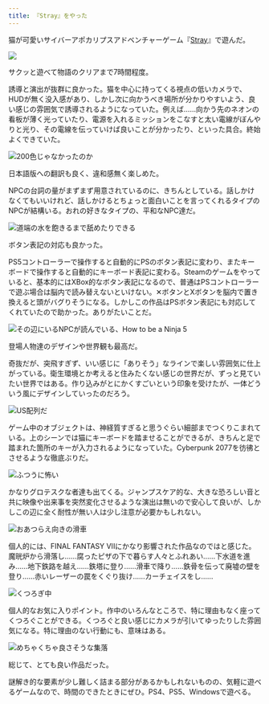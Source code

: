 ```yaml
---
title: 『Stray』をやった
---
```

猫が可愛いサイバーアポカリプスアドベンチャーゲーム『[Stray](https://store.steampowered.com/app/1332010/Stray/?l=japanese)』で遊んだ。

![](https://lh5.googleusercontent.com/d76zcHPcLU8t5FNoG42hfYAovGJr2p-FQHpSyFVOjD9bFNdIvB5oPEV_KhnSwNCTcZKwgnFaNkihbn-BFd1JriicXitNzCW93Pytj1LWrjBA4tNHazIVmgmHV4wbO5Q-mClz2aGoCUvSxPONKjWyNRI)

サクッと遊べて物語のクリアまで7時間程度。

誘導と演出が抜群に良かった。猫を中心に持ってくる視点の低いカメラで、HUDが無く没入感があり、しかし次に向かうべき場所が分かりやすいよう、良い感じの雰囲気で誘導されるようになっていた。例えば……向かう先のネオンの看板が薄く光っていたり、電源を入れるミッションをこなすと太い電線がぼんやりと光り、その電線を伝っていけば良いことが分かったり、といった具合。終始よくできていた。

![](https://lh5.googleusercontent.com/xP3nVB4wGG60Z7MVCjqR15AMPRSorXnMC5qapyCKLsxuuyCgqPUFozhzKIMC___zFpgQSotLe-uuQugs5YZXhrE8WCYxmWr-6QLaqCdGWCbtORmfLa6GUJCkSCpyNX3t4smJNYbAytUP45U9PN9sXa4 "200色じゃなかったのか")

日本語版への翻訳も良く、違和感無く楽しめた。

NPCの台詞の量がまずまず用意されているのに、きちんとしている。話しかけなくてもいいけれど、話しかけるとちょっと面白いことを言ってくれるタイプのNPCが結構いる。おれの好きなタイプの、平和なNPC達だ。

![](https://lh6.googleusercontent.com/jP_HFkh7tL6EQFCaqRX7G9WDAZbxE2qCqpxAoOYbs-Pa_6t-hLTzrHKpuu36MjA3bUL4aIrICc3EWcTMBwMCwPWQv6q8a0xOBoeUU6UDeviC7enfrW1z7Ec5eRHDDLhr3ZwsQtLXUW53lho6J8Hm00k "道端の水を飽きるまで舐めたりできる")

ボタン表記の対応も良かった。

PS5コントローラーで操作すると自動的にPSのボタン表記に変わり、またキーボードで操作すると自動的にキーボード表記に変わる。Steamのゲームをやっていると、基本的にはXBox的なボタン表記になるので、普通はPSコントローラーで遊ぶ場合は脳内で読み替えないといけない。✕ボタンとXボタンを脳内で置き換えると頭がバグりそうになる。しかしこの作品はPSボタン表記にも対応してくれていたので助かった。ありがたいことだ。

![](https://lh6.googleusercontent.com/9jTNMuNm-Jj2vyuoPH1Pk-xMMJ7dgQlxumQcrqSvv3ED_k3RAydxC5ZfWnkYeBZmC4gU3wayM2b53LfCdMxdvccApicReSwOSd5t7VWhtCK8g9_ghc08ITv1Tc3BaRq8SppVwu8lp0qVeb05cqQ0fUg "その辺にいるNPCが読んでいる、How to be a Ninja 5")

登場人物達のデザインや世界観も最高だ。

奇抜だが、突飛すぎず、いい感じに「ありそう」なラインで楽しい雰囲気に仕上がっている。衛生環境とか考えると住みたくない感じの世界だが、ずっと見ていたい世界ではある。作り込みがとにかくすごいという印象を受けたが、一体どういう風にデザインしていったのだろう。

![](https://lh6.googleusercontent.com/NRYfVIHmg3b53BFW6yzm5XCX22B0JJP3OPRaQHsEyhZCljbI974sh8tv6Q4c2jieNi1gsqsKbdn8qiiqCPEjEZ_1tHzSYCbYvofEahoRhySRgidIjWqye8rORM4q2wbFjj0OQrtAUJCi_qxJiqwtzTI "US配列だ")

ゲーム中のオブジェクトは、神経質すぎると思うぐらい細部までつくりこまれている。上のシーンでは猫にキーボードを踏ませることができるが、きちんと足で踏まれた箇所のキーが入力されるようになっていた。Cyberpunk 2077を彷彿とさせるような徹底ぶりだ。

![](https://lh4.googleusercontent.com/jGceIZ3JdqIUHRkv2tEDk1JGXr98aAj0CdU_a5hSDr4eVe73FGoGUAJddq8bK4qaqwiRN5RzJCXwOI1k-j5CO2M_yCAwgiQH-uB1jfKlN8IjeZC-olbbq8WqpjBixbPQhlAHeCeZF_juhwhaWy_v5Qo "ふつうに怖い")

かなりグロテスクな者達も出てくる。ジャンプスケア的な、大きな恐ろしい音と共に映像や出来事を突然変化させるような演出は無いので安心して良いが、しかしこの辺に全く耐性が無い人は少し注意が必要かもしれない。

![](https://lh5.googleusercontent.com/Gt3HSwc5aR-MYMeIzfo66iTuZLYzV6jjao8I7vuNsrYohe-hWH3C8PG7NFUITJEOY6hihUb2gWDWSAA4tGXYj7P0FJKsjrqXmCf7wQlcnfJgQHO1U4wJJULmF8mdC4iO3BDs81WP1DGVl8J0S8Grrmw "おあつらえ向きの滑車")

個人的には、FINAL FANTASY VIIにかなり影響された作品なのではと感じた。魔晄炉から滑落し……腐ったピザの下で暮らす人々とふれあい……下水道を進み……地下鉄路を越え……鉄塔に登り……滑車で降り……鉄骨を伝って廃墟の壁を登り……赤いレーザーの罠をくぐり抜け……カーチェイスをし……

![](https://lh6.googleusercontent.com/YhHjDUVAnmjUlzVicWwdd14GdeZlWjYIkPsCRzlAsCaYvK86fdFwI1aW8CUKE4pD8947X00awHCOATM3dqDXbHeDinDwM87jBRuq3Zz5s-foB2FyE4GHogkIwqm6mfqf4w2UzAwa9Ytc97PlKTO_61c "くつろぎ中")

個人的なお気に入りポイント。作中のいろんなところで、特に理由もなく座ってくつろぐことができる。くつろぐと良い感じにカメラが引いてゆったりした雰囲気になる。特に理由のない行動にも、意味はある。

![](https://lh3.googleusercontent.com/PDQBhV9LFVyPtK_is3iLM1Y8zY6--QtaIaD0f92JdsJuEwnhrLV-82RELiWAa-NiVm1_fIFTPgbuV5O2eDpFSRZVNop97n36n7Y52K0Xrxl66XOkycJOMP6wvewAEi0EBbv_bvgCa-CVpPQvZtG-Cpw "めちゃくちゃ良さそうな集落")

総じて、とても良い作品だった。

謎解き的な要素が少し難しく詰まる部分があるかもしれないものの、気軽に遊べるゲームなので、時間のできたときにぜひ。PS4、PS5、Windowsで遊べる。
